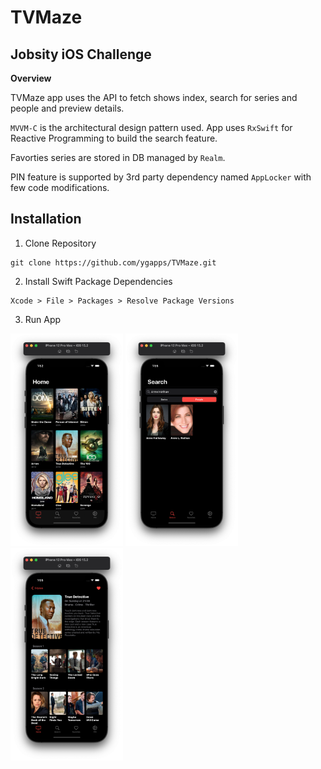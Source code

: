 # TVMaze
## Jobsity iOS Challenge

**Overview**

TVMaze app uses the API to fetch shows index, search for series and people and preview details.

`MVVM-C` is the architectural design pattern used. App uses `RxSwift` for Reactive Programming to build the search feature.

Favorties series are stored in DB managed by `Realm`.

PIN feature is supported by 3rd party dependency named `AppLocker` with few code modifications.

## Installation

1. Clone Repository

```
git clone https://github.com/ygapps/TVMaze.git
```

2. Install Swift Package Dependencies

```
Xcode > File > Packages > Resolve Package Versions
```

3. Run App


<p float="left">
<img src="Resources/home.png" width="180"/>
<img src="Resources/search.png" width="180"/>
<img src="Resources/series.png" width="180"/>
</p>